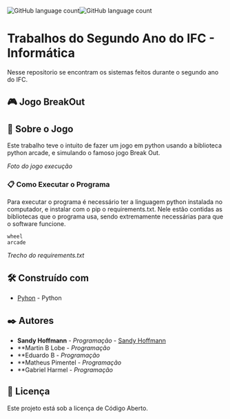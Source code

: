  <img alt="GitHub language count" src="https://img.shields.io/badge/python-v3.7-purple"><img alt="GitHub language count" src="https://img.shields.io/badge/Code-Open%20Source-purple">
<h1>Trabalhos do Segundo Ano do IFC - Informática</h1>

Nesse repositorio se encontram os sistemas feitos durante o segundo ano do IFC.

<h2>🎮 Jogo BreakOut</h2>

## 🚀 Sobre o Jogo

Este trabalho teve o intuito de fazer um jogo em python usando a biblioteca python arcade, e simulando o famoso jogo Break Out.

<i>Foto do jogo execução</i>


### 📋 Como Executar o Programa

Para executar o programa é necessário ter a linguagem python instalada no computador, e instalar com o pip o requirements.txt.
Nele estão contidas as bibliotecas que o programa usa, sendo extremamente necessárias para que o software funcione.

```
wheel
arcade

```
<i>Trecho do requirements.txt</i>


## 🛠️ Construído com

* [Pyhon](https://www.python.org/) - Python

## ✒️ Autores

* **Sandy Hoffmann** - *Programação* - [Sandy Hoffmann](https://github.com/SandyHoffmann)
* **Martin B Lobe - *Programação*
* **Eduardo B - *Programação*
* **Matheus Pimentel - *Programação*
* **Gabriel Harmel - *Programação*
## 📄 Licença

Este projeto está sob a licença de Código Aberto.

